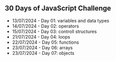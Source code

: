 ## 30 Days of JavaScript Challenge
- 13/07/2024 - Day 01: variables and data types
- 14/07/2024 - Day 02: operators
- 15/07/2024 - Day 03: controll structures
- 21/07/2024 - Day 04: loops
- 22/07/2024 - Day 05: functions
- 23/07/2024 - Day 06: arrays
- 23/07/2024 - Day 07: objects